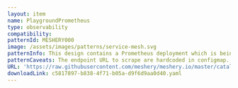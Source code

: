 ```yaml
---
layout: item
name: PlaygroundPrometheus
type: observability
compatibility: 
patternId: MESHERY000
image: /assets/images/patterns/service-mesh.svg
patternInfo: This design contains a Prometheus deployment which is being used in the Meshery CNCF playground environment. It requires a node exporter to be present on each node.
patternCaveats: The endpoint URL to scrape are hardcoded in configmap. Update the data before using it with the endpoint of the nodes you want to scrape.
URL: 'https://raw.githubusercontent.com/meshery/meshery.io/master/catalog/c5817897-b838-4f71-b05a-d9f6d9aa0d40.yaml'
downloadLink: c5817897-b838-4f71-b05a-d9f6d9aa0d40.yaml
---
```

